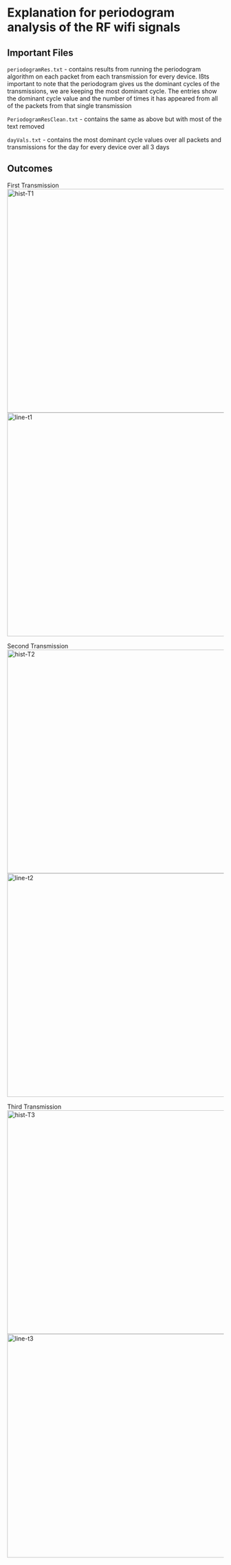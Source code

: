 # Explanation for periodogram analysis of the RF wifi signals

## Important Files
`periodogramRes.txt` - contains results from running the periodogram algorithm on each packet from each transmission for every device. Ißts important to note that the periodogram gives us the dominant cycles of the transmissions, we are keeping the most dominant cycle. The entries show the dominant cycle value and the number of times it has appeared from all of the packets from that single transmission

`PeriodogramResClean.txt` - contains the same as above but with most of the text removed

`dayVals.txt` - contains the most dominant cycle values over all packets and transmissions for the day for every device over all 3 days

## Outcomes
First Transmission</br>
<img width="520" alt="hist-T1" src="https://user-images.githubusercontent.com/41707123/222816495-0d922326-773d-4fe1-ac62-75d7f19ca3d0.png"><img width="520" alt="line-t1" src="https://user-images.githubusercontent.com/41707123/222816525-f3f59545-3ebc-461a-92bc-2f0c097ad6e8.png">

Second Transmission</br>
<img width="520" alt="hist-T2" src="https://user-images.githubusercontent.com/41707123/222816610-06d13420-39ca-478d-8ee4-57fbb40e2cb2.png"><img width="520" alt="line-t2" src="https://user-images.githubusercontent.com/41707123/222816623-ef6c5a5b-1e31-4bc6-8e22-e63e9b0e4891.png">

Third Transmission</br>
<img width="520" alt="hist-T3" src="https://user-images.githubusercontent.com/41707123/222816673-7cd956c5-3cee-4a25-bbe1-422566490ba9.png"><img width="520" alt="line-t3" src="https://user-images.githubusercontent.com/41707123/222816753-941cfd9b-6209-4d59-87bd-22cbce2291f4.png">
